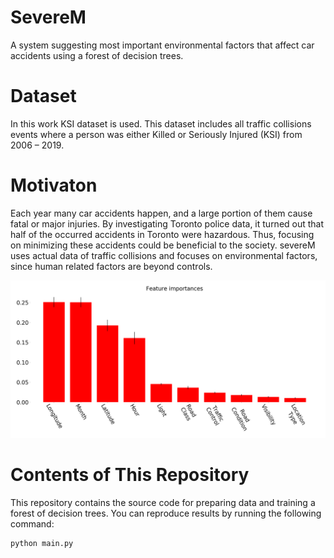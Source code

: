 # SevereM
A system suggesting most important environmental factors that affect car accidents using a forest of decision trees. 

# Dataset
In this work KSI dataset is used. This dataset includes all traffic collisions events where a person was either Killed or Seriously Injured (KSI) from 2006 – 2019.

# Motivaton
Each year many car accidents happen, and a large portion of them cause fatal or major injuries. By investigating Toronto police data, it turned out that half of the occurred accidents in Toronto were hazardous. Thus, focusing on minimizing these accidents could be beneficial to the society. severeM uses actual data of traffic collisions and focuses on environmental factors, since human related factors are beyond controls.

![alt text](https://github.com/sameli74/SevereM/blob/master/demo.png)

# Contents of This Repository
This repository contains the source code for preparing data and training a forest of decision trees. You can reproduce results by running the following command:

```
python main.py
```

